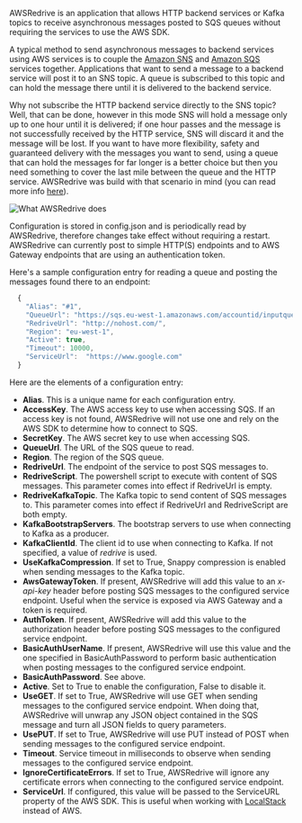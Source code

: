 AWSRedrive is an application that allows HTTP backend services or Kafka topics to receive asynchronous messages posted to SQS queues without requiring the services to use the AWS SDK.

A typical method to send asynchronous messages to backend services using AWS services is to couple the [Amazon SNS](https://aws.amazon.com/sns/) and [Amazon SQS](https://aws.amazon.com/sqs/) services together. Applications that want to send a message to a backend service will post it to an SNS topic. A queue is subscribed to this topic and can hold the message there until it is delivered to the backend service.

Why not subscribe the HTTP backend service directly to the SNS topic? Well, that can be done, however in this mode SNS will hold a message only up to one hour until it is delivered; if one hour passes and the message is not successfully received by the HTTP service, SNS will discard it and the message will be lost. If you want to have more flexibility, safety and guaranteed delivery with the messages you want to send, using a queue that can hold the messages for far longer is a better choice but then you need something to cover the last mile between the queue and the HTTP service. AWSRedrive was build with that scenario in mind (you can read more info [here](https://web.archive.org/web/20200217121323/http://engineering.pamediakopes.gr/2015/10/12/sns-a-love-and-hate-story/)).

![What AWSRedrive does](https://github.com/nickntg/awsredrive.core/blob/master/schematic.png)

Configuration is stored in config.json and is periodically read by AWSRedrive, therefore changes take effect without requiring a restart. AWSRedrive can currently post to simple HTTP(S) endpoints and to AWS Gateway endpoints that are using an authentication token.

Here's a sample configuration entry for reading a queue and posting the messages found there to an endpoint:

```js
  {
    "Alias": "#1",
    "QueueUrl": "https://sqs.eu-west-1.amazonaws.com/accountid/inputqueue1",
    "RedriveUrl": "http://nohost.com/",
    "Region": "eu-west-1",
    "Active": true,
    "Timeout": 10000,
    "ServiceUrl":  "https://www.google.com" 
  }
```

Here are the elements of a configuration entry:
* **Alias**. This is a unique name for each configuration entry.
* **AccessKey**. The AWS access key to use when accessing SQS. If an access key is not found, AWSRedrive will not use one and rely on the AWS SDK to determine how to connect to SQS.
* **SecretKey**. The AWS secret key to use when accessing SQS.
* **QueueUrl**. The URL of the SQS queue to read.
* **Region**. The region of the SQS queue.
* **RedriveUrl**. The endpoint of the service to post SQS messages to.
* **RedriveScript**. The powershell script to execute with content of SQS messages. This parameter comes into effect if RedriveUrl is empty.
* **RedriveKafkaTopic**. The Kafka topic to send content of SQS messages to. This parameter comes into effect if RedriveUrl and RedriveScript are both empty.
* **KafkaBootstrapServers**. The bootstrap servers to use when connecting to Kafka as a producer.
* **KafkaClientId**. The client id to use when connecting to Kafka. If not specified, a value of _redrive_ is used.
* **UseKafkaCompression**. If set to True, Snappy compression is enabled when sending messages to the Kafka topic.
* **AwsGatewayToken**. If present, AWSRedrive will add this value to an _x-api-key_ header before posting SQS messages to the configured service endpoint. Useful when the service is exposed via AWS Gateway and a token is required.
* **AuthToken**. If present, AWSRedrive will add this value to the authorization header before posting SQS messages to the configured service endpoint.
* **BasicAuthUserName**. If present, AWSRedrive will use this value and the one specified in BasicAuthPassword to perform basic authentication when posting messages to the configured service endpoint.
* **BasicAuthPassword**. See above.
* **Active**. Set to True to enable the configuration, False to disable it.
* **UseGET**. If set to True, AWSRedrive will use GET when sending messages to the configured service endpoint. When doing that, AWSRedrive will unwrap any JSON object contained in the SQS message and turn all JSON fields to query parameters.
* **UsePUT**. If set to True, AWSRedrive will use PUT instead of POST when sending messages to the configured service endpoint.
* **Timeout**. Service timeout in milliseconds to observe when sending messages to the configured service endpoint.
* **IgnoreCertificateErrors**. If set to True, AWSRedrive will ignore any certificate errors when connecting to the configured service endpoint.
* **ServiceUrl**. If configured, this value will be passed to the ServiceURL property of the AWS SDK. This is useful when working with [LocalStack](https://localstack.cloud/) instead of AWS.
